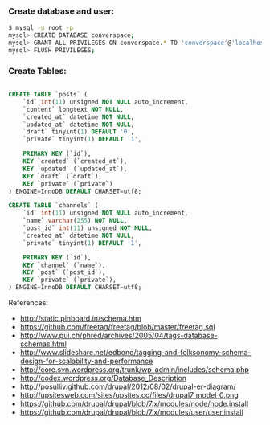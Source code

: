 
### Create database and user:
```bash
$ mysql -u root -p
mysql> CREATE DATABASE converspace;
mysql> GRANT ALL PRIVILEGES ON converspace.* TO 'converspace'@'localhost' IDENTIFIED BY 'password';
mysql> FLUSH PRIVILEGES;
```

### Create Tables:
```sql

CREATE TABLE `posts` (
	`id` int(11) unsigned NOT NULL auto_increment,
	`content` longtext NOT NULL,
	`created_at` datetime NOT NULL,
	`updated_at` datetime NOT NULL,
	`draft` tinyint(1) DEFAULT '0',
	`private` tinyint(1) DEFAULT '1',

	PRIMARY KEY (`id`),
	KEY `created` (`created_at`),
	KEY `updated` (`updated_at`),
	KEY `draft` (`draft`),
	KEY `private` (`private`)
) ENGINE=InnoDB DEFAULT CHARSET=utf8;

CREATE TABLE `channels` (
	`id` int(11) unsigned NOT NULL auto_increment,
	`name` varchar(255) NOT NULL,
	`post_id` int(11) unsigned NOT NULL,
	`created_at` datetime NOT NULL,
	`private` tinyint(1) DEFAULT '1',

	PRIMARY KEY (`id`),
	KEY `channel` (`name`),
	KEY `post` (`post_id`),
	KEY `private` (`private`),
) ENGINE=InnoDB DEFAULT CHARSET=utf8;

```

References:
* http://static.pinboard.in/schema.htm
* https://github.com/freetag/freetag/blob/master/freetag.sql
* http://www.pui.ch/phred/archives/2005/04/tags-database-schemas.html
* http://www.slideshare.net/edbond/tagging-and-folksonomy-schema-design-for-scalability-and-performance
* http://core.svn.wordpress.org/trunk/wp-admin/includes/schema.php
* http://codex.wordpress.org/Database_Description
* http://posulliv.github.com/drupal/2012/08/02/drupal-er-diagram/
* http://upsitesweb.com/sites/upsites.co/files/drupal7_model_0.png
* https://github.com/drupal/drupal/blob/7.x/modules/node/node.install
* https://github.com/drupal/drupal/blob/7.x/modules/user/user.install